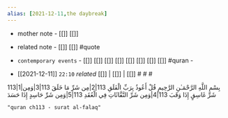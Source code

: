 ```yaml
---
alias: [2021-12-11,the daybreak]
---
```

- mother note - [[]] [[]]
- related note - [[]] [[]] #quote 
- `contemporary events` - [[]] [[]] [[]] [[]] [[]] [[]] [[]] [[]] #quran -

- [[2021-12-11]]  `22:10` _related_ [[]] | [[]] | [[]] # # #

113|1|بِسْمِ اللَّهِ الرَّحْمَـٰنِ الرَّحِيمِ قُلْ أَعُوذُ بِرَبِّ الْفَلَقِ
113|2|مِن شَرِّ مَا خَلَقَ
113|3|وَمِن شَرِّ غَاسِقٍ إِذَا وَقَبَ
113|4|وَمِن شَرِّ النَّفَّاثَاتِ فِي الْعُقَدِ
113|5|وَمِن شَرِّ حَاسِدٍ إِذَا حَسَدَ

```query
"quran ch113 - surat al-falaq"
```